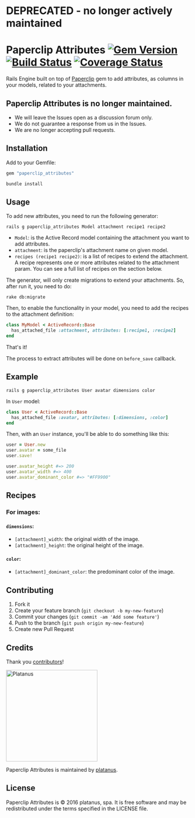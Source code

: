 # DEPRECATED - no longer actively maintained

# Paperclip Attributes [![Gem Version](https://badge.fury.io/rb/paperclip_attributes.svg)](https://badge.fury.io/rb/paperclip_attributes) [![Build Status](https://travis-ci.org/platanus/paperclip_attributes.svg?branch=master)](https://travis-ci.org/platanus/paperclip_attributes) [![Coverage Status](https://coveralls.io/repos/github/platanus/paperclip_attributes/badge.svg)](https://coveralls.io/github/platanus/paperclip_attributes)

Rails Engine built on top of [Paperclip](https://github.com/thoughtbot/paperclip) gem to add attributes, as columns in your models, related to your attachments.

## Paperclip Attributes is no longer maintained.

- We will leave the Issues open as a discussion forum only.
- We do not guarantee a response from us in the Issues.
- We are no longer accepting pull requests.

## Installation

Add to your Gemfile:

```ruby
gem "paperclip_attributes"
```

```bash
bundle install
```

## Usage

To add new attributes, you need to run the following generator:

```
rails g paperclip_attributes Model attachment recipe1 recipe2
```

* `Model`: is the Active Record model containing the attachment you want to add attributes.
* `attachment`: is the paperclip's attachment name on given model.
* `recipes (recipe1 recipe2)`: is a list of recipes to extend the attachment. A recipe represents one or more attributes related to the attachment param. You can see a full list of recipes on the section below.

The generator, will only create migrations to extend your attachments. So, after run it, you need to do:

```
rake db:migrate
```

Then, to enable the functionality in your model, you need to add the recipes to the attachment definition:

```ruby
class MyModel < ActiveRecord::Base
  has_attached_file :attachment, attributes: [:recipe1, :recipe2]
end
```

That's it!

The process to extract attributes will be done on `before_save` callback.

## Example

```
rails g paperclip_attributes User avatar dimensions color
```

In `User` model:

```ruby
class User < ActiveRecord::Base
  has_attached_file :avatar, attributes: [:dimensions, :color]
end
```

Then, with an `User` instance, you'll be able to do something like this:

```ruby
user = User.new
user.avatar = some_file
user.save!

user.avatar_height #=> 200
user.avatar_width #=> 400
user.avatar_dominant_color #=> "#FF9900"

```

## Recipes

### For images:

#### `dimensions`:

* `[attachment]_width`: the original width of the image.
* `[attachment]_height`: the original height of the image.

#### `color`:

* `[attachment]_dominant_color`: the predominant color of the image.

## Contributing

1. Fork it
2. Create your feature branch (`git checkout -b my-new-feature`)
3. Commit your changes (`git commit -am 'Add some feature'`)
4. Push to the branch (`git push origin my-new-feature`)
5. Create new Pull Request

## Credits

Thank you [contributors](https://github.com/platanus/paperclip_attributes/graphs/contributors)!

<img src="http://platan.us/gravatar_with_text.png" alt="Platanus" width="250"/>

Paperclip Attributes is maintained by [platanus](http://platan.us).

## License

Paperclip Attributes is © 2016 platanus, spa. It is free software and may be redistributed under the terms specified in the LICENSE file.
